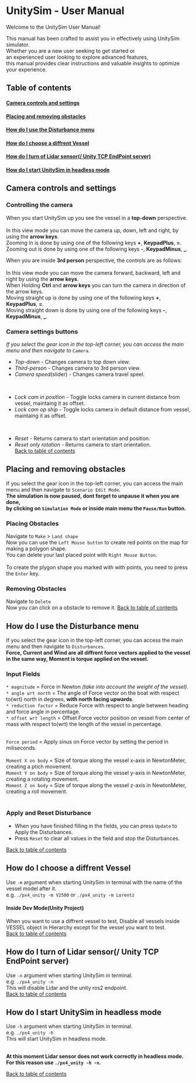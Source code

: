 # UnitySim - User Manual
Welcome to the UnitySim User Manual!

This manual has been crafted to assist you in effectively using UnitySim simulator.  
Whether you are a new user seeking to get started or  
an experienced user looking to explore advanced features,  
this manual provides clear instructions and valuable insights to optimize your experience.

## Table of contents
#### [Camera controls and settings](#camera-controls-and-settings-1)
#### [Placing and removing obstacles](#placing-and-removing-obstacles-1)
#### [How do I use the Disturbance menu](#how-do-i-use-the-disturbance-menu-1)

#### [How do I choose a diffrent Vessel](#how-do-i-choose-a-diffrent-vessel-1)
#### [How do I turn of Lidar sensor(/ Unity TCP EndPoint server)](#how-do-i-turn-of-lidar-sensor-unity-tcp-endpoint-server-1)
#### [How do I start UnitySim in headless mode](#how-do-i-start-unitysim-in-headless-mode-1)  



## Camera controls and settings
### Controlling the camera
When you start UnitySim up you see the vessel in a **top-down** perspective.  
<br>
In this view mode you can move the camera up, down, left and right, by using the **arrow keys**.  
Zooming in is done by using one of the following keys  **+**, **KeypadPlus**, **=**.  
Zooming out is done by using one of the following keys  **-**, **KeypadMinus**,  **_**.

When you are inside **3rd person** perspective, the controls are as follows:  
<br>
In this view mode you can move the camera forward, backward, left and right by using the **arrow keys**.  
When Holding **Ctrl** and **arrow keys** you can turn the camera in direction of the arrow keys.  
Moving straight up is done by using one of the following keys  **+**, **KeypadPlus**, **=**.  
Moving straight down is done by using one of the following keys  **-**, **KeypadMinus**,  **_**.

### Camera settings buttons
_If you select the gear icon in the top-left corner, you can access the main menu and then navigate to `Camera`._ 
* _Top-down_ - Changes camera to top down view.
* _Third-person_ - Changes camera to 3rd person view.
* _Camera speed_(slider) - Changes camera travel speel.  

<br>

* _Lock cam in position_ - Toggle locks camera in current distance from vessel, maintaing it as offset.
* _Lock cam op ship_ - Toggle locks camera in default distance from vessel, maintaing it as offset.

<br>

* _Reset_ - Returns camera to start orientation and position.
* _Reset only rotation_ - Returns camera to start orientation.  
[Back to table of contents](#table-of-contents)



## Placing and removing obstacles
If you select the gear icon in the top-left corner, you can access the main menu and then navigate to `Scenario Edit Mode`.  
__The simulation is now paused, dont forget to unpause it when you are done,  
by clicking on `Simulation Mode` or inside main menu the `Pause/Run` button.__
### Placing Obstacles  
Navigate to `Make` > `Land shape` <br>
Now you can use the `Left Mouse button` to create red points on the map 
for making a polygon shape.  
You can delete your last placed point with `Right Mouse Button`.  
<br>
To create the plygon shape you marked with with points, you need to press the `Enter` key.

### Removing Obstacles 
Navigate to `Delete` <br>
Now you can click on a obstacle to remove it. 
[Back to table of contents](#table-of-contents)



## How do I use the Disturbance menu
If you select the gear icon in the top-left corner, you can access the main menu and then navigate to `Disturbances`. 
<br>
__Force, Current and Wind are all diffrent force vectors applied to the vessel in the same way, Moment is torque applied on the vessel.__

### Input Fields
`* magnitude` = Force in Newton _(take into account the weight of the vessel)_.  
`* angle wrt north` = The angle of Force vector on the boat with respect to(wrt) north in degrees, __with north facing upwards__.  
`* reduction factor` = Reduce Force with respect to angle between heading and force angle in percentage.  
`* offset wrt length` = Offset Force vector position on vessel from center of mass with respect to(wrt) the length of the vessel in percentage.  
<br>

`Force period` = Apply sinus on Force vector by setting the period in miliseconds.  
<br>
`Moment X on body` = Size of torque along the vessel x-axis in NewtonMeter, creating a ptich movement.  
`Moment Y on body` = Size of torque along the vessel y-axis in NewtonMeter, creating a rotating movement.  
`Moment Z on body` = Size of torque along the vessel z-axis in NewtonMeter, creating a roll movement.  
<br>

### Apply and Reset Disturbance
* When you have finished filling in the fields, you can press `Update` to Apply the Disturbances.
* Press `Reset` to clear all values in the field and stop the Disturbances.

[Back to table of contents](#table-of-contents)



## How do I choose a diffrent Vessel
Use `-m` argument when starting UnitySim in terminal with the name of the vessel model after it.  
e.g. `./px4_unity -m V2500` or `./px4_unity -m Lorentz` 
<br>

#### Inside Dev Mode(Unity Project)
When you want to use a diffrent vessel to test, Disable all vessels inside VESSEL object in Hierarchy except for the vessel you want to test.     
[Back to table of contents](#table-of-contents)



## How do I turn of Lidar sensor(/ Unity TCP EndPoint server)
Use `-n` argument when starting UnitySim in terminal.  
e.g. `./px4_unity -n`  
This will disable Lidar and the unity ros2 endpoint.  
[Back to table of contents](#table-of-contents)



## How do I start UnitySim in headless mode  
Use `-h` argument when starting UnitySim in terminal.  
e.g. `./px4_unity -h`  
This will start UnitySim in headless mode.  
<br>

__At this moment Lidar sensor does not work correctly in headless mode.  
For this reason use `./px4_unity -h -n`.__ 

[Back to table of contents](#table-of-contents) 
